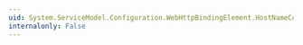 ```yaml
---
uid: System.ServiceModel.Configuration.WebHttpBindingElement.HostNameComparisonMode
internalonly: False
---
```

